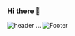 ### Hi there 👋
![header](https://capsule-render.vercel.app/api?type=waving&color=auto&height=200&section=header&text=ddddddoii&fontSize=70)
...
![Footer](https://capsule-render.vercel.app/api?type=waving&color=auto&height=200&section=footer)
<!--
**imddoy/imddoy** is a ✨ _special_ ✨ repository because its `README.md` (this file) appears on your GitHub profile.

Here are some ideas to get you started:

- 🔭 I’m currently working on ...
- 🌱 I’m currently learning ...
- 👯 I’m looking to collaborate on ...
- 🤔 I’m looking for help with ...
- 💬 Ask me about ...
- 📫 How to reach me: ...
- 😄 Pronouns: ...
- ⚡ Fun fact: ...
-->
